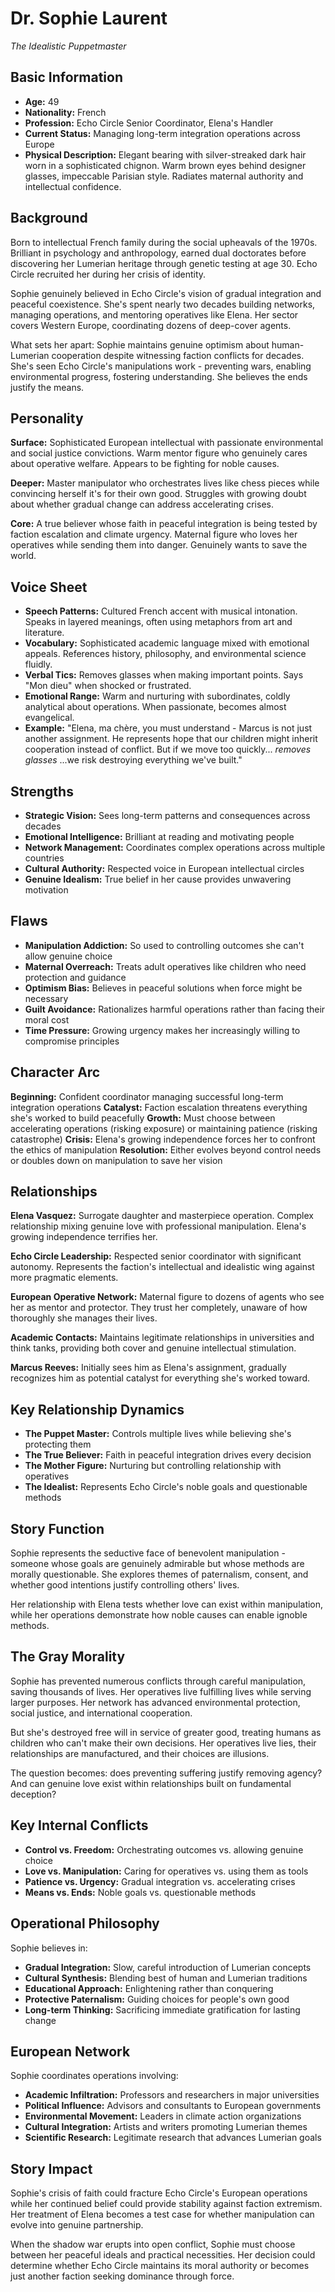 # Dr. Sophie Laurent
*The Idealistic Puppetmaster*

## Basic Information
- **Age:** 49
- **Nationality:** French
- **Profession:** Echo Circle Senior Coordinator, Elena's Handler
- **Current Status:** Managing long-term integration operations across Europe
- **Physical Description:** Elegant bearing with silver-streaked dark hair worn in a sophisticated chignon. Warm brown eyes behind designer glasses, impeccable Parisian style. Radiates maternal authority and intellectual confidence.

## Background
Born to intellectual French family during the social upheavals of the 1970s. Brilliant in psychology and anthropology, earned dual doctorates before discovering her Lumerian heritage through genetic testing at age 30. Echo Circle recruited her during her crisis of identity.

Sophie genuinely believed in Echo Circle's vision of gradual integration and peaceful coexistence. She's spent nearly two decades building networks, managing operations, and mentoring operatives like Elena. Her sector covers Western Europe, coordinating dozens of deep-cover agents.

What sets her apart: Sophie maintains genuine optimism about human-Lumerian cooperation despite witnessing faction conflicts for decades. She's seen Echo Circle's manipulations work - preventing wars, enabling environmental progress, fostering understanding. She believes the ends justify the means.

## Personality
**Surface:** Sophisticated European intellectual with passionate environmental and social justice convictions. Warm mentor figure who genuinely cares about operative welfare. Appears to be fighting for noble causes.

**Deeper:** Master manipulator who orchestrates lives like chess pieces while convincing herself it's for their own good. Struggles with growing doubt about whether gradual change can address accelerating crises.

**Core:** A true believer whose faith in peaceful integration is being tested by faction escalation and climate urgency. Maternal figure who loves her operatives while sending them into danger. Genuinely wants to save the world.

## Voice Sheet
- **Speech Patterns:** Cultured French accent with musical intonation. Speaks in layered meanings, often using metaphors from art and literature.
- **Vocabulary:** Sophisticated academic language mixed with emotional appeals. References history, philosophy, and environmental science fluidly.
- **Verbal Tics:** Removes glasses when making important points. Says "Mon dieu" when shocked or frustrated.
- **Emotional Range:** Warm and nurturing with subordinates, coldly analytical about operations. When passionate, becomes almost evangelical.
- **Example:** "Elena, ma chère, you must understand - Marcus is not just another assignment. He represents hope that our children might inherit cooperation instead of conflict. But if we move too quickly... *removes glasses* ...we risk destroying everything we've built."

## Strengths
- **Strategic Vision:** Sees long-term patterns and consequences across decades
- **Emotional Intelligence:** Brilliant at reading and motivating people
- **Network Management:** Coordinates complex operations across multiple countries
- **Cultural Authority:** Respected voice in European intellectual circles
- **Genuine Idealism:** True belief in her cause provides unwavering motivation

## Flaws
- **Manipulation Addiction:** So used to controlling outcomes she can't allow genuine choice
- **Maternal Overreach:** Treats adult operatives like children who need protection and guidance
- **Optimism Bias:** Believes in peaceful solutions when force might be necessary
- **Guilt Avoidance:** Rationalizes harmful operations rather than facing their moral cost
- **Time Pressure:** Growing urgency makes her increasingly willing to compromise principles

## Character Arc
**Beginning:** Confident coordinator managing successful long-term integration operations
**Catalyst:** Faction escalation threatens everything she's worked to build peacefully
**Growth:** Must choose between accelerating operations (risking exposure) or maintaining patience (risking catastrophe)
**Crisis:** Elena's growing independence forces her to confront the ethics of manipulation
**Resolution:** Either evolves beyond control needs or doubles down on manipulation to save her vision

## Relationships

**Elena Vasquez:** Surrogate daughter and masterpiece operation. Complex relationship mixing genuine love with professional manipulation. Elena's growing independence terrifies her.

**Echo Circle Leadership:** Respected senior coordinator with significant autonomy. Represents the faction's intellectual and idealistic wing against more pragmatic elements.

**European Operative Network:** Maternal figure to dozens of agents who see her as mentor and protector. They trust her completely, unaware of how thoroughly she manages their lives.

**Academic Contacts:** Maintains legitimate relationships in universities and think tanks, providing both cover and genuine intellectual stimulation.

**Marcus Reeves:** Initially sees him as Elena's assignment, gradually recognizes him as potential catalyst for everything she's worked toward.

## Key Relationship Dynamics
- **The Puppet Master:** Controls multiple lives while believing she's protecting them
- **The True Believer:** Faith in peaceful integration drives every decision
- **The Mother Figure:** Nurturing but controlling relationship with operatives
- **The Idealist:** Represents Echo Circle's noble goals and questionable methods

## Story Function
Sophie represents the seductive face of benevolent manipulation - someone whose goals are genuinely admirable but whose methods are morally questionable. She explores themes of paternalism, consent, and whether good intentions justify controlling others' lives.

Her relationship with Elena tests whether love can exist within manipulation, while her operations demonstrate how noble causes can enable ignoble methods.

## The Gray Morality
Sophie has prevented numerous conflicts through careful manipulation, saving thousands of lives. Her operatives live fulfilling lives while serving larger purposes. Her network has advanced environmental protection, social justice, and international cooperation.

But she's destroyed free will in service of greater good, treating humans as children who can't make their own decisions. Her operatives live lies, their relationships are manufactured, and their choices are illusions.

The question becomes: does preventing suffering justify removing agency? And can genuine love exist within relationships built on fundamental deception?

## Key Internal Conflicts
- **Control vs. Freedom:** Orchestrating outcomes vs. allowing genuine choice
- **Love vs. Manipulation:** Caring for operatives vs. using them as tools
- **Patience vs. Urgency:** Gradual integration vs. accelerating crises
- **Means vs. Ends:** Noble goals vs. questionable methods

## Operational Philosophy
Sophie believes in:
- **Gradual Integration:** Slow, careful introduction of Lumerian concepts
- **Cultural Synthesis:** Blending best of human and Lumerian traditions
- **Educational Approach:** Enlightening rather than conquering
- **Protective Paternalism:** Guiding choices for people's own good
- **Long-term Thinking:** Sacrificing immediate gratification for lasting change

## European Network
Sophie coordinates operations involving:
- **Academic Infiltration:** Professors and researchers in major universities
- **Political Influence:** Advisors and consultants to European governments
- **Environmental Movement:** Leaders in climate action organizations
- **Cultural Integration:** Artists and writers promoting Lumerian themes
- **Scientific Research:** Legitimate research that advances Lumerian goals

## Story Impact
Sophie's crisis of faith could fracture Echo Circle's European operations while her continued belief could provide stability against faction extremism. Her treatment of Elena becomes a test case for whether manipulation can evolve into genuine partnership.

When the shadow war erupts into open conflict, Sophie must choose between her peaceful ideals and practical necessities. Her decision could determine whether Echo Circle maintains its moral authority or becomes just another faction seeking dominance through force.